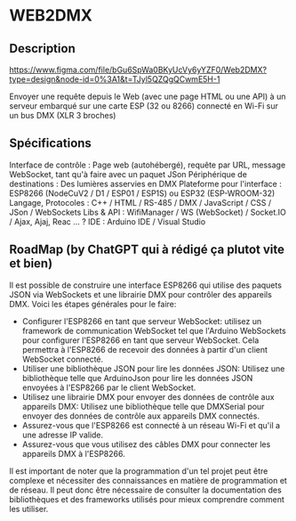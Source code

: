 # WEB2DMX

## Description

https://www.figma.com/file/bGu6SpWa0BKyUcVy6yYZF0/Web2DMX?type=design&node-id=0%3A1&t=TJyl5QZQgQCwmE5H-1

Envoyer une requête depuis le Web (avec une page HTML ou une API) à un serveur embarqué sur une carte ESP (32 ou 8266) connecté en Wi-Fi sur un bus DMX (XLR 3 broches)

## Spécifications
 Interface de contrôle : Page web (autohébergé), requête par URL, message WebSocket, tant qu'à faire avec un paquet JSon
 Périphérique de destinations : Des lumières asservies en DMX
 Plateforme pour l'interface : ESP8266 (NodeCuV2 / D1 / ESP01 / ESP1S) ou ESP32 (ESP-WROOM-32)
 Langage, Protocoles : C++ / HTML / RS-485 / DMX / JavaScript / CSS / JSon / WebSockets 
 Libs & API : WifiManager / WS (WebSocket) / Socket.IO / Ajax, Ajaj, Reac ... ?
 IDE : Arduino IDE / Visual Studio
 
## RoadMap (by ChatGPT qui à rédigé ça plutot vite et bien)

Il est possible de construire une interface ESP8266 qui utilise des paquets JSON via WebSockets et une librairie DMX pour contrôler des appareils DMX. Voici les étapes générales pour le faire:

- Configurer l'ESP8266 en tant que serveur WebSocket: utilisez un framework de communication WebSocket tel que l'Arduino WebSockets pour configurer l'ESP8266 en tant que serveur WebSocket. Cela permettra à l'ESP8266 de recevoir des données à partir d'un client WebSocket connecté.
- Utiliser une bibliothèque JSON pour lire les données JSON: Utilisez une bibliothèque telle que ArduinoJson pour lire les données JSON envoyées à l'ESP8266 par le client WebSocket.
- Utilisez une librairie DMX pour envoyer des données de contrôle aux appareils DMX: Utilisez une bibliothèque telle que DMXSerial pour envoyer des données de contrôle aux appareils DMX connectés.
- Assurez-vous que l'ESP8266 est connecté à un réseau Wi-Fi et qu'il a une adresse IP valide.
- Assurez-vous que vous utilisez des câbles DMX pour connecter les appareils DMX à l'ESP8266.

Il est important de noter que la programmation d'un tel projet peut être complexe et nécessiter des connaissances en matière de programmation et de réseau. Il peut donc être nécessaire de consulter la documentation des bibliothèques et des frameworks utilisés pour mieux comprendre comment les utiliser.
